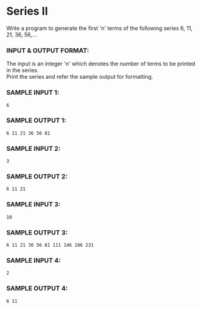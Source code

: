 # Series II

Write a program to generate the first 'n' terms of
the following series 6, 11, 21, 36, 56,... 

### INPUT & OUTPUT FORMAT:

The input is an integer 'n' which denotes the number
of terms to be printed in the series. <br>
Print the series and refer the sample output for formatting.

### SAMPLE INPUT 1:

```
6
```

### SAMPLE OUTPUT 1:

```
6 11 21 36 56 81
```

### SAMPLE INPUT 2:

```
3
```

### SAMPLE OUTPUT 2:

```
6 11 21
```

### SAMPLE INPUT 3:

```
10
```

### SAMPLE OUTPUT 3:

```
6 11 21 36 56 81 111 146 186 231
```

### SAMPLE INPUT 4:

```
2
```

### SAMPLE OUTPUT 4:

```
6 11
```

